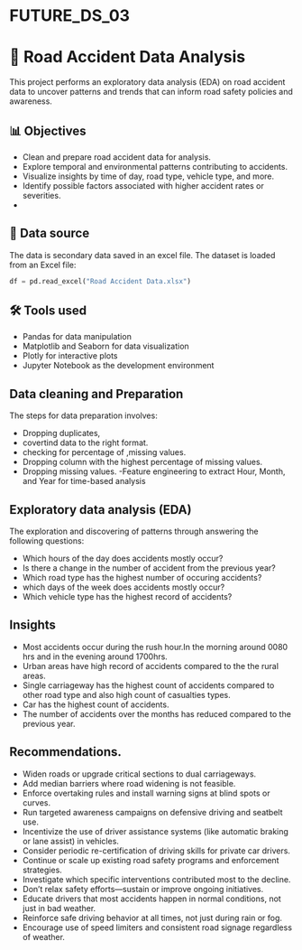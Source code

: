 # FUTURE_DS_03
# 🚗 Road Accident Data Analysis

This project performs an exploratory data analysis (EDA) on road accident data to uncover patterns and trends that can inform road safety policies and awareness.

## 📊 Objectives

- Clean and prepare road accident data for analysis.
- Explore temporal and environmental patterns contributing to accidents.
- Visualize insights by time of day, road type, vehicle type, and more.
- Identify possible factors associated with higher accident rates or severities.
- 
## 📁 Data source
The data is secondary data saved in an excel file.
The dataset is loaded from an Excel file:
```python
df = pd.read_excel("Road Accident Data.xlsx")
```
## 🛠️ Tools used

- Pandas for data manipulation
- Matplotlib and Seaborn for data visualization
- Plotly for interactive plots
- Jupyter Notebook as the development environment

## Data cleaning and Preparation
The steps for data preparation involves:
- Dropping duplicates,
- covertind data to the right format.
- checking for percentage of ,missing values.
- Dropping column with the highest percentage of missing values.
- Dropping missing values.
-Feature engineering to extract Hour, Month, and Year for time-based analysis

## Exploratory data analysis (EDA)
The exploration and discovering of patterns through answering the following questions:
- Which hours of the day does accidents mostly occur?
- Is there a change in the number of accident from the previous year?
- Which road type has the highest number of occuring accidents?
- which days of the week does accidents mostly occur?
- Which vehicle type has the highest record of accidents?

## Insights
- Most accidents occur during the rush hour.In the morning  around 0080 hrs and in the evening around 1700hrs.
- Urban areas have high record of accidents compared to the the rural areas.
- Single carriageway has the highest count of accidents compared to other road type and also high count of  casualties types.
- Car has the highest count of accidents.
- The number of accidents over the months has reduced compared to the previous year.

## Recommendations.
- Widen roads or upgrade critical sections to dual carriageways.
- Add median barriers where road widening is not feasible.
- Enforce overtaking rules and install warning signs at blind spots or curves.
- Run targeted awareness campaigns on defensive driving and seatbelt use.
- Incentivize the use of driver assistance systems (like automatic braking or lane assist) in vehicles.
- Consider periodic re-certification of driving skills for private car drivers.
- Continue or scale up existing road safety programs and enforcement strategies.
- Investigate which specific interventions contributed most to the decline.
- Don’t relax safety efforts—sustain or improve ongoing initiatives.
- Educate drivers that most accidents happen in normal conditions, not just in bad weather.
- Reinforce safe driving behavior at all times, not just during rain or fog.
- Encourage use of speed limiters and consistent road signage regardless of weather.

